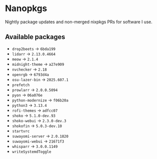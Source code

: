 <!--
SPDX-FileCopyrightText: 2025 Hana Kretzer <hanakretzer@gmail.com>

SPDX-License-Identifier: CC0-1.0
-->

# Nanopkgs

Nightly package updates and non-merged nixpkgs PRs for software I use.

## Available packages

- `drop2beets` -> `6bda199`
- `lidarr` -> `2.13.0.4664`
- `meow` -> `2.1.4`
- `midnight-theme` -> `a27e909`
- `nvchecker` -> `2.18`
- `openrgb` -> `6793d4a`
- `osu-lazer-bin` -> `2025.607.1`
- `prefetch`
- `prowlarr` -> `2.0.0.5094`
- `pyon` -> `06a076e`
- `python-modernize` -> `f06b20a`
- `python3` -> `3.13.4`
- `rofi-themes` -> `adfcc07`
- `shoko` -> `5.1.0-dev.93`
- `shoko-webui` -> `2.3.0-dev.3`
- `shokofin` -> `5.0.3-dev.10`
- `startvrc`
- `suwayomi-server` -> `2.0.1820`
- `suwayomi-webui` -> `21671f3`
- `whisparr` -> `3.0.0.1149`
- `writeSystemdToggle`
